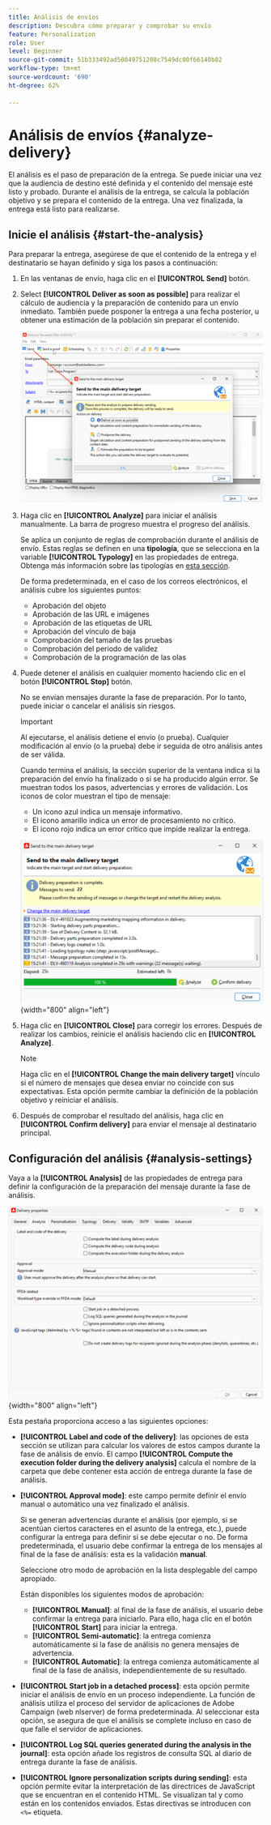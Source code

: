 ```yaml
---
title: Análisis de envíos
description: Descubra cómo preparar y comprobar su envío
feature: Personalization
role: User
level: Beginner
source-git-commit: 51b333492ad50849751208c7549dc00f66140b82
workflow-type: tm+mt
source-wordcount: '690'
ht-degree: 62%

---
```


# Análisis de envíos {#analyze-delivery}

El análisis es el paso de preparación de la entrega. Se puede iniciar una vez que la audiencia de destino esté definida y el contenido del mensaje esté listo y probado. Durante el análisis de la entrega, se calcula la población objetivo y se prepara el contenido de la entrega. Una vez finalizada, la entrega está listo para realizarse.

## Inicie el análisis {#start-the-analysis}

Para preparar la entrega, asegúrese de que el contenido de la entrega y el destinatario se hayan definido y siga los pasos a continuación:

1. En las ventanas de envío, haga clic en el **[!UICONTROL Send]** botón.
1. Select **[!UICONTROL Deliver as soon as possible]** para realizar el cálculo de audiencia y la preparación de contenido para un envío inmediato. También puede posponer la entrega a una fecha posterior, u obtener una estimación de la población sin preparar el contenido.

   ![](assets/delivery-analysis-start.png)

1. Haga clic en **[!UICONTROL Analyze]** para iniciar el análisis manualmente. La barra de progreso muestra el progreso del análisis.

   Se aplica un conjunto de reglas de comprobación durante el análisis de envío. Estas reglas se definen en una **tipología**, que se selecciona en la variable **[!UICONTROL Typology]** en las propiedades de entrega. Obtenga más información sobre las tipologías en [esta sección](../../automation/campaign-opt/campaign-typologies.md).

   De forma predeterminada, en el caso de los correos electrónicos, el análisis cubre los siguientes puntos:

   * Aprobación del objeto
   * Aprobación de las URL e imágenes
   * Aprobación de las etiquetas de URL
   * Aprobación del vínculo de baja
   * Comprobación del tamaño de las pruebas
   * Comprobación del periodo de validez
   * Comprobación de la programación de las olas


1. Puede detener el análisis en cualquier momento haciendo clic en el botón **[!UICONTROL Stop]** botón.

   No se envían mensajes durante la fase de preparación. Por lo tanto, puede iniciar o cancelar el análisis sin riesgos.

   >[!IMPORTANT]
   >
   >Al ejecutarse, el análisis detiene el envío (o prueba). Cualquier modificación al envío (o la prueba) debe ir seguida de otro análisis antes de ser válida.

   Cuando termina el análisis, la sección superior de la ventana indica si la preparación del envío ha finalizado o si se ha producido algún error. Se muestran todos los pasos, advertencias y errores de validación. Los iconos de color muestran el tipo de mensaje:

   * Un icono azul indica un mensaje informativo.
   * El icono amarillo indica un error de procesamiento no crítico.
   * El icono rojo indica un error crítico que impide realizar la entrega.

   ![](assets/delivery-analysis-results.png){width="800" align="left"}

1. Haga clic en **[!UICONTROL Close]** para corregir los errores. Después de realizar los cambios, reinicie el análisis haciendo clic en **[!UICONTROL Analyze]**.

   >[!NOTE]
   >
   >Haga clic en el **[!UICONTROL Change the main delivery target]** vínculo si el número de mensajes que desea enviar no coincide con sus expectativas. Esta opción permite cambiar la definición de la población objetivo y reiniciar el análisis.

1. Después de comprobar el resultado del análisis, haga clic en **[!UICONTROL Confirm delivery]** para enviar el mensaje al destinatario principal.


## Configuración del análisis {#analysis-settings}

Vaya a la **[!UICONTROL Analysis]** de las propiedades de entrega para definir la configuración de la preparación del mensaje durante la fase de análisis.

![](assets/delivery-properties-analysis-tab.png){width="800" align="left"}

Esta pestaña proporciona acceso a las siguientes opciones:

* **[!UICONTROL Label and code of the delivery]**: las opciones de esta sección se utilizan para calcular los valores de estos campos durante la fase de análisis de envío. El campo **[!UICONTROL Compute the execution folder during the delivery analysis]** calcula el nombre de la carpeta que debe contener esta acción de entrega durante la fase de análisis.

* **[!UICONTROL Approval mode]**: este campo permite definir el envío manual o automático una vez finalizado el análisis. 

   Si se generan advertencias durante el análisis (por ejemplo, si se acentúan ciertos caracteres en el asunto de la entrega, etc.), puede configurar la entrega para definir si se debe ejecutar o no. De forma predeterminada, el usuario debe confirmar la entrega de los mensajes al final de la fase de análisis: esta es la validación **manual**.

   Seleccione otro modo de aprobación en la lista desplegable del campo apropiado.

   Están disponibles los siguientes modos de aprobación:

   * **[!UICONTROL Manual]**: al final de la fase de análisis, el usuario debe confirmar la entrega para iniciarlo. Para ello, haga clic en el botón **[!UICONTROL Start]** para iniciar la entrega.
   * **[!UICONTROL Semi-automatic]**: la entrega comienza automáticamente si la fase de análisis no genera mensajes de advertencia.
   * **[!UICONTROL Automatic]**: la entrega comienza automáticamente al final de la fase de análisis, independientemente de su resultado.

* **[!UICONTROL Start job in a detached process]**: esta opción permite iniciar el análisis de envío en un proceso independiente. La función de análisis utiliza el proceso del servidor de aplicaciones de Adobe Campaign (web nlserver) de forma predeterminada. Al seleccionar esta opción, se asegura de que el análisis se complete incluso en caso de que falle el servidor de aplicaciones.
* **[!UICONTROL Log SQL queries generated during the analysis in the journal]**: esta opción añade los registros de consulta SQL al diario de entrega durante la fase de análisis.
* **[!UICONTROL Ignore personalization scripts during sending]**: esta opción permite evitar la interpretación de las directrices de JavaScript que se encuentran en el contenido HTML. Se visualizan tal y como están en los contenidos enviados. Estas directivas se introducen con `<%=` etiqueta.


